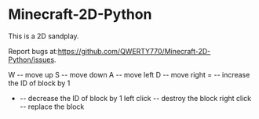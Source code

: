 # Minecraft-2D-Python
This is a 2D sandplay. 

Report bugs at:https://github.com/QWERTY770/Minecraft-2D-Python/issues.

W -- move up
S -- move down
A -- move left
D -- move right
= -- increase the ID of block by 1
- -- decrease the ID of block by 1
left click -- destroy the block
right click -- replace the block

